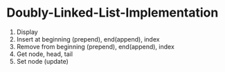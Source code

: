 # Doubly-Linked-List-Implementation

1. Display
2. Insert at beginning (prepend), end(append), index
3. Remove from beginning (prepend), end(append), index
4. Get node, head, tail
5. Set node (update)
